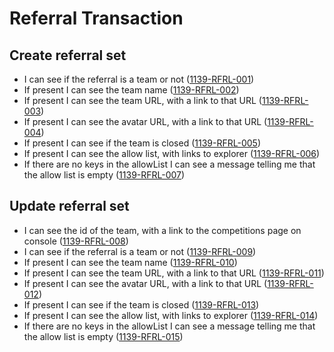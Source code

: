# Referral Transaction

## Create referral set

- I can see if the referral is a team or not (<a name="1139-RFRL-001" href="#1139-RFRL-001">1139-RFRL-001</a>)
- If present I can see the team name (<a name="1139-RFRL-002" href="#1139-RFRL-002">1139-RFRL-002</a>)
- If present I can see the team URL, with a link to that URL (<a name="1139-RFRL-003" href="#1139-RFRL-003">1139-RFRL-003</a>)
- If present I can see the avatar URL, with a link to that URL (<a name="1139-RFRL-004" href="#1139-RFRL-004">1139-RFRL-004</a>)
- If present I can see if the team is closed (<a name="1139-RFRL-005" href="#1139-RFRL-005">1139-RFRL-005</a>)
- If present I can see the allow list, with links to explorer (<a name="1139-RFRL-006" href="#1139-RFRL-006">1139-RFRL-006</a>)
- If there are no keys in the allowList I can see a message telling me that the allow list is empty (<a name="1139-RFRL-007" href="#1139-RFRL-007">1139-RFRL-007</a>)

## Update referral set

- I can see the id of the team, with a link to the competitions page on console (<a name="1139-RFRL-008" href="#1139-RFRL-008">1139-RFRL-008</a>)
- I can see if the referral is a team or not (<a name="1139-RFRL-009" href="#1139-RFRL-009">1139-RFRL-009</a>)
- If present I can see the team name (<a name="1139-RFRL-010" href="#1139-RFRL-010">1139-RFRL-010</a>)
- If present I can see the team URL, with a link to that URL (<a name="1139-RFRL-011" href="#1139-RFRL-011">1139-RFRL-011</a>)
- If present I can see the avatar URL, with a link to that URL (<a name="1139-RFRL-012" href="#1139-RFRL-012">1139-RFRL-012</a>)
- If present I can see if the team is closed (<a name="1139-RFRL-013" href="#1139-RFRL-013">1139-RFRL-013</a>)
- If present I can see the allow list, with links to explorer (<a name="1139-RFRL-014" href="#1139-RFRL-014">1139-RFRL-014</a>)
- If there are no keys in the allowList I can see a message telling me that the allow list is empty (<a name="1139-RFRL-015" href="#1139-RFRL-015">1139-RFRL-015</a>)
